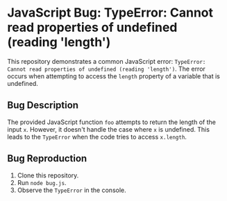 # JavaScript Bug: TypeError: Cannot read properties of undefined (reading 'length')

This repository demonstrates a common JavaScript error: `TypeError: Cannot read properties of undefined (reading 'length')`.  The error occurs when attempting to access the `length` property of a variable that is undefined.

## Bug Description
The provided JavaScript function `foo` attempts to return the length of the input `x`. However, it doesn't handle the case where `x` is undefined.  This leads to the `TypeError` when the code tries to access `x.length`.

## Bug Reproduction
1. Clone this repository.
2. Run `node bug.js`.
3. Observe the `TypeError` in the console.